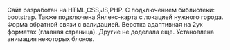 Сайт разработан на HTML,CSS,JS,PHP.
С подключением библиотеки: bootstrap.
Также подключена Янлекс-карта с локацией нужного города.
Форма обратной связи с валидацией.
Верстка адаптивная на 2ух форматах (главная страница). Другие не доделала еще.
Установлена анимация некоторых блоков.

